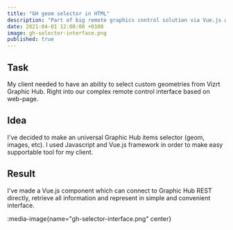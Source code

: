 ```yaml
---
title: "GH geom selector in HTML"
description: "Part of big remote graphics control solution via Vue.js web-page"
date: 2021-04-01 12:00:00 +0100
image: gh-selector-interface.png
published: true
---
```


## Task

My client needed to have an ability to select custom geometries from Vizrt Graphic Hub. Right into our complex remote control interface based on web-page.

## Idea

I've decided to make an universal Graphic Hub items selector (geom, images, etc). I used Javascript and Vue.js framework in order to make easy supportable tool for my client.

## Result

I've made a Vue.js component which can connect to Graphic Hub REST directly, retrieve all information and represent in simple and convenient interface.

:media-image{name="gh-selector-interface.png" center}
